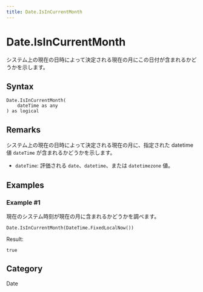 ```yaml
---
title: Date.IsInCurrentMonth
---
```


# Date.IsInCurrentMonth


システム上の現在の日時によって決定される現在の月にこの日付が含まれるかどうかを示します。


## Syntax

```powerquery
Date.IsInCurrentMonth(
    dateTime as any
) as logical
```


## Remarks

システム上の現在の日時によって決定される現在の月に、指定された datetime 値 <code>dateTime</code> が含まれるかどうかを示します。      <ul>      <li><code>dateTime</code>: 評価される <code>date</code>、<code>datetime</code>、または <code>datetimezone</code> 値。</li>      </ul>


## Examples

### Example #1 
現在のシステム時刻が現在の月に含まれるかどうかを調べます。
```powerquery
Date.IsInCurrentMonth(DateTime.FixedLocalNow())
```

Result: 
```powerquery
true
```




## Category
Date
